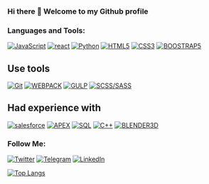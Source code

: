 ### Hi there :wave: Welcome to my Github profile

### Languages and Tools:


[![JavaScript](https://img.shields.io/badge/-JavaScript-090909?style=for-the-badge&logo=JavaScript&logoColor=#F7DF1E)][1]
[![react](https://img.shields.io/badge/-react-090909?style=for-the-badge&logo=react&logoColor=#00D8FF)][1]
[![Python](https://img.shields.io/badge/-python-090909?style=for-the-badge&logo=python&logoColor=#f7f200)][1]
[![HTML5](https://img.shields.io/badge/-HTML5-090909?style=for-the-badge&logo=HTML5&logoColor=#E14B25)][1]
[![CSS3](https://img.shields.io/badge/-CSS3-090909?style=for-the-badge&logo=CSS3&logoColor=264DE4)][1]
[![BOOSTRAP5](https://img.shields.io/badge/-BOOSTRAP5-090909?style=for-the-badge&logo=BOOSTRAP&logoColor=264DE4)][1]


## Use tools 
[![Git](https://img.shields.io/badge/-Git-090909?style=for-the-badge&logo=Git&logoColor=#E84E31)][1]
[![WEBPACK](https://img.shields.io/badge/-WEBPACK-090909?style=for-the-badge&logo=WEBPACK&logoColor=264DE4)][1]
[![GULP](https://img.shields.io/badge/-GULP-090909?style=for-the-badge&logo=GULP&logoColor=#b4cbfe)][1]
[![SCSS/SASS](https://img.shields.io/badge/-SCSS/SASS-090909?style=for-the-badge&logo=CSS3&logoColor=#8877ee)][1]

## Had experience with 

[![salesforce](https://img.shields.io/badge/-salesforce-090909?style=for-the-badge&logo=salesforce&logoColor=264DE4)][1]
[![APEX](https://img.shields.io/badge/-APEX-090909?style=for-the-badge&logo=APEX&logoColor=264DE4)][1]
[![SQL](https://img.shields.io/badge/-mySQL-090909?style=for-the-badge&logo=mySQL&logoColor=264DE4)][1]
[![C++](https://img.shields.io/badge/-C++-090909?style=for-the-badge&logo=C++&logoColor=6296CC)][1]
[![BLENDER3D](https://img.shields.io/badge/-BLENDER3D-090909?style=for-the-badge&logo=BLENDER3D&logoColor=264DE4)][1]


### Follow Me:


[![Twitter](https://img.shields.io/badge/-Twitter-090909?style=for-the-badge&logo=Twitter&logoColor=1C9DEB)](https://twitter.com/Hikari71126460)
[![Telegram](https://img.shields.io/badge/-Telegram-090909?style=for-the-badge&logo=telegram&logoColor=27A0D9)](https://t.me/Dmitriy_quit)
[![LinkedIn](https://img.shields.io/badge/-LinkedIn-090909?style=for-the-badge&logo=linkedin&logoColor=007BB6)](https://www.linkedin.com/in/dovguchev-dmitriy-735645213/)

[![Top Langs](https://github-readme-codewars-stats.herokuapp.com/api/?username=Dimtriy811&card&customcolor=bg:040F0F_fg:1D1D1F_text:2E96C0_logo:B92F21_stroke:f75402)](https://www.linkedin.com/in/sergey-zhulym/)

[1]: (https://github.com/Dmitriy811)

